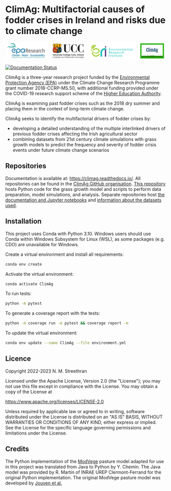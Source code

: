 # ClimAg: Multifactorial causes of fodder crises in Ireland and risks due to climate change

![ClimAg project logos](https://raw.githubusercontent.com/ClimAg/.github/main/images/logos.png)

[![Documentation Status](https://readthedocs.org/projects/climag/badge/?version=latest)](https://climag.readthedocs.io/en/latest/?badge=latest)

ClimAg is a three-year research project funded by the [Environmental Protection Agency (EPA)][EPA] under the Climate Change Research Programme grant number 2018-CCRP-MS.50, with additional funding provided under the COVID-19 research support scheme of the [Higher Education Authority][HEA].

ClimAg is examining past fodder crises such as the 2018 dry summer and placing them in the context of long-term climate change.

ClimAg seeks to identify the multifactorial drivers of fodder crises by:

- developing a detailed understanding of the multiple interlinked drivers of previous fodder crises affecting the Irish agricultural sector
- combining datasets from 21st century climate simulations with grass growth models to predict the frequency and severity of fodder crisis events under future climate change scenarios

## Repositories

Documentation is available at: <https://climag.readthedocs.io/>.
All repositories can be found in the [ClimAg GitHub organisation](https://github.com/ClimAg).
[This repository](https://github.com/ClimAg/ClimAg) hosts Python code for the grass growth model and scripts to perform data preparation, model simulations, and analysis. Separate repositories host [the documentation and Jupyter notebooks](https://github.com/ClimAg/docs) and [information about the datasets used](https://github.com/ClimAg/data).

## Installation

This project uses Conda with Python 3.10.
Windows users should use Conda within Windows Subsystem for Linux (WSL), as some packages (e.g. CDO) are unavailable for Windows.

Create a virtual environment and install all requirements:

```sh
conda env create
```

Activate the virtual environment:

```sh
conda activate ClimAg
```

To run tests:

```sh
python -m pytest
```

To generate a coverage report with the tests:

```sh
python -m coverage run -m pytest && coverage report -m
```

To update the virtual environment:

```sh
conda env update --name ClimAg --file environment.yml
```

## Licence

Copyright 2022-2023 N. M. Streethran

Licensed under the Apache License, Version 2.0 (the "License");
you may not use this file except in compliance with the License.
You may obtain a copy of the License at

  <https://www.apache.org/licenses/LICENSE-2.0>

Unless required by applicable law or agreed to in writing, software
distributed under the License is distributed on an "AS IS" BASIS,
WITHOUT WARRANTIES OR CONDITIONS OF ANY KIND, either express or implied.
See the License for the specific language governing permissions and
limitations under the License.

## Credits

The Python implementation of the [ModVege] pasture model adapted for use in this project was translated from Java to Python by Y. Chemin.
The Java model was provided by R. Martin of INRAE UREP Clermont-Ferrand for the original Python implementation.
The original ModVege pasture model was developed by [Jouven et al.][Jouven]

[EPA]: https://www.epa.ie/
[ModVege]: https://code.europa.eu/agri4cast/modvege
[Jouven]: https://doi.org/10.1111/j.1365-2494.2006.00515.x
[HEA]: https://hea.ie/
